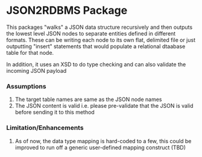 # JSON2RDBMS Package

This packages "walks" a JSON data structure recursively and then outputs the lowest level JSON nodes to separate entities defined in different formats. These can be writing each node to its own flat, delimited file or just outputting "insert" statements that would populate a relational dtaabase table for that node.

In addition, it uses an XSD to do type checking and can also validate the incoming JSON payload

### Assumptions
1. The target table names are same as the JSON node names
2. The JSON content is valid i.e. please pre-validate that the JSON is valid before sending it to this method

### Limitation/Enhancements
1. As of now, the data type mapping is hard-coded to a few, this could be improved to run off a generic user-defined mapping construct (TBD)
